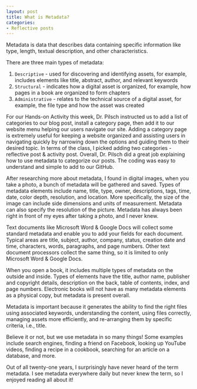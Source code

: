 ```yaml
---
layout: post
title: What is Metadata?
categories:
- Reflective posts
---
```

Metadata is data that describes data containing specific information like type, length, textual description, and other characteristics.
<br/>

There are three main types of metadata: 
1. `Descriptive` - used for discovering and identifying assets, for example, includes elements like title, abstract, author, and relevant keywords 
2. `Structural` - indicates how a digital asset is organized, for example, how pages in a book are organized to form chapters
3. `Administrative` - relates to the technical source of a digital asset, for example, the file type and how the asset was created 

For our Hands-on Activity this week, Dr. Pilsch instructed us to add a list of categories to our blog post, install a category page, then add it to our website menu helping our users navigate our site. Adding a category page is extremely useful for keeping a website organized and assisting users in navigating quickly by narrowing down the options and guiding them to their desired topic. In terms of the class, I picked adding two categories - reflective post & activity post. Overall,  Dr. Pilsch did a great job explaining how to use metadata to categorize our posts. The coding was easy to understand and simple to add to our GitHub.
<br/>

After researching more about metadata, I found in digital images, when you take a photo, a bunch of metadata will be gathered and saved. Types of metadata elements include name, title, type, owner, descriptions, tags, time, date, color depth, resolution, and location. More specifically, the size of the image can include side dimensions and units of measurement. Metadata can also specify the resolution of the picture. Metadata has always been right in front of my eyes after taking a photo, and I never knew.  

Text documents like Microsoft Word & Google Docs will collect some standard metadata and enable you to add your fields for each document. Typical areas are title, subject, author, company, status, creation date and time, characters, words, paragraphs, and page numbers. Other text document processors collect the same thing, so it is limited to only Microsoft Word & Google Docs.
<br/>

When you open a book, it includes multiple types of metadata on the outside and inside. Types of elements have the title, author name, publisher and copyright details, description on the back, table of contents, index, and page numbers. Electronic books will not have as many metadata elements as a physical copy, but metadata is present overall. 
<br/>

Metadata is important because it generates the ability to find the right files using associated keywords, understanding the content, using files correctly, managing assets more efficiently, and re-arranging them by specific criteria, i.e., title. 
<br/>

Believe it or not, but we use metadata in so many things! Some examples include search engines, finding a friend on Facebook, looking up YouTube videos, finding a recipe in a cookbook, searching for an article on a database, and more. 
<br/>

Out of all twenty-one years, I surprisingly have never heard of the term metadata. I see metadata everywhere daily but never knew the term, so I enjoyed reading all about it! 
